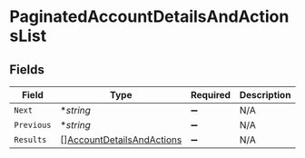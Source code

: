 # PaginatedAccountDetailsAndActionsList


## Fields

| Field                                                                         | Type                                                                          | Required                                                                      | Description                                                                   | Example                                                                       |
| ----------------------------------------------------------------------------- | ----------------------------------------------------------------------------- | ----------------------------------------------------------------------------- | ----------------------------------------------------------------------------- | ----------------------------------------------------------------------------- |
| `Next`                                                                        | **string*                                                                     | :heavy_minus_sign:                                                            | N/A                                                                           | cD0yMDIxLTAxLTA2KzAzJTNBMjQlM0E1My40MzQzMjYlMkIwMCUzQTAw                      |
| `Previous`                                                                    | **string*                                                                     | :heavy_minus_sign:                                                            | N/A                                                                           | cj1sZXdwd2VycWVtY29zZnNkc2NzUWxNMEUxTXk0ME16UXpNallsTWtJ                      |
| `Results`                                                                     | [][AccountDetailsAndActions](../../models/shared/accountdetailsandactions.md) | :heavy_minus_sign:                                                            | N/A                                                                           |                                                                               |